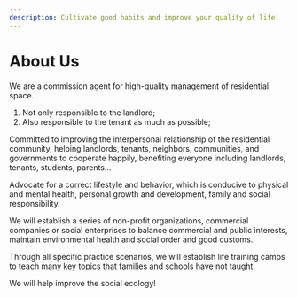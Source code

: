 ```yaml
---
description: Cultivate good habits and improve your quality of life!
---
```


# About Us

We are a commission agent for high-quality management of residential space.

1. Not only responsible to the landlord;
2. Also responsible to the tenant as much as possible;

Committed to improving the interpersonal relationship of the residential community, helping landlords, tenants, neighbors, communities, and governments to cooperate happily, benefiting everyone including landlords, tenants, students, parents...

Advocate for a correct lifestyle and behavior, which is conducive to physical and mental health, personal growth and development, family and social responsibility.

We will establish a series of non-profit organizations, commercial companies or social enterprises to balance commercial and public interests, maintain environmental health and social order and good customs.

Through all specific practice scenarios, we will establish life training camps to teach many key topics that families and schools have not taught.

We will help improve the social ecology!